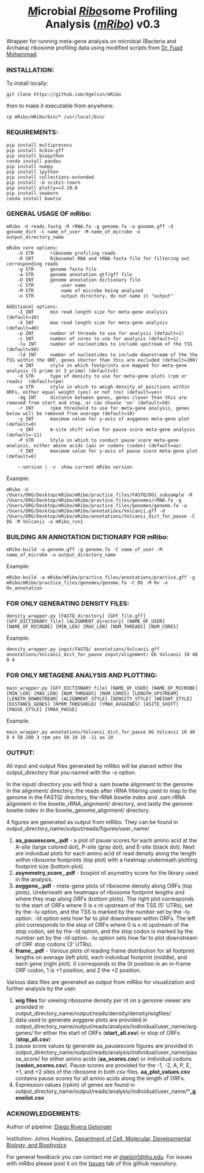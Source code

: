 # <div align="center"><ins><strong><em>*M*</em></strong></ins>icrobial <ins><strong><em>*Ribo*</em></strong></ins>some Profiling Analysis (<ins><strong><em>*mRibo*</em></strong></ins>) v0.3</div>
Wrapper for running meta-gene analysis on microbial (Bacteria and Archaea) ribosome profiling data using modified scripts from [Dr. Fuad Mohammad](https://github.com/greenlabjhmi/2018_Bacterial_Pipeline_riboseq).

### INSTALLATION:
To install locally:
```
git clone https://github.com/dgelsin/mRibo
```
then to make it executable from anywhere:
```
cp mRibo/mRibo/bin/* /usr/local/bin/
```

### REQUIREMENTS:
```pip install DateTime
pip install multiprocess
pip install bcbio-gff
pip install biopython
conda install pandas
pip install numpy
pip install ipython
pip install collections-extended
pip install -U scikit-learn
pip install plotly==3.10.0
pip install seaborn
conda install bowtie
```

### GENERAL USAGE OF mRibo:
```
mRibo -U reads.fastq -R rRNA.fa -g genome.fa -a genome.gff -d genome_dict -C name_of_user -M name_of_microbe -o output_directory_name

mRibo core options:
	-U STR		ribosome profiling reads
	-R SRT		Ribosomal RNA and tRNA fasta file for filtering out corresponding reads
	-g STR		genome fasta file
	-a STR		genome annotation gtf/gff file
	-D INT		genome annotation dictionary file
	-C STR      	user name
	-M STR      	name of microbe being analyzed
	-o STR          output directory, do not name it "output"

Additional options:
	-I INT		min read length size for meta-gene analysis (default=10)
	-X INT		max read length size for meta-gene analysis (default=40)
	-p INT		number of threads to use for analysis (default=1)
	-c INT		number of cores to use for analysis (default=1)
	-lu INT		number of nucleotides to include upstream of the TSS (default=50)
	-ld INT		number of nucleotides to include downstream of the the TSS within the ORF, genes shorter than this are excluded (default=200)
	-m INT		style in which footprints are mapped for meta-gene analysis (5 prime or 3 prime) (default=5)
	-d STR		type of density to use for meta-gene plots (rpm or reads)  (default=rpm)
	-w STR		style in which to weigh density at positions within ORFs, either equal weight (yes) or not (no) (default=yes)
	-dg INT		distance between genes, genes closer than this are removed from start and stop, or can choose 'no' (default=50)
	-r INT		rpkm threshold to use for meta-gene analysis, genes below will be removed from average (default=10)
	-y INT		maximum value for y-axis of avggenes meta-gene plot (default=0)
	-s INT		A-site shift value for pause score meta-gene analysis (default=-11)
	-P STR		Style in which to conduct pause score meta-gene analysis, either amino acids (aa) or codons (codon) (default=aa)
	-Y INT		maximum value for y-axis of pause score meta-gene plot (default=6)

	--version | -v	show current mRibo version
```

Example:
```
mRibo -U /Users/DRG/Desktop/mRibo/mRibo/practice_files/FASTQ/DG1_subsample -R /Users/DRG/Desktop/mRibo/mRibo/practice_files/genomes/rRNA.fa -g /Users/DRG/Desktop/mRibo/mRibo/practice_files/genomes/genome.fa -a /Users/DRG/Desktop/mRibo/mRibo/annotations/Volcanii.gff -d /Users/DRG/Desktop/mRibo/mRibo/annotations/Volcanii_dict_for_pause -C DG -M Volcanii -o mRibo_run1
```

### BUILDING AN ANNOTATION DICTIONARY FOR mRibo:

```
mRibo-build -a genome.gff -g genome.fa -C name_of_user -M name_of_microbe -o output_directory_name
```

Example:
```
mRibo-build -a mRibo/mRibo/practice_files/annotations/practice.gff -g mRibo/mRibo/practice_files/genomes/genome.fa -C DG -M Hv -o Hv_annotation
```

### FOR ONLY GENERATING DENSITY FILES:
```
density_wrapper.py [FASTQ_directory] [GFF_file.gff] [GFF_DICTIONARY_file] [ALIGNMENT_directory] [NAME_OF_USER] [NAME_OF_MICROBE] [MIN_LEN] [MAX_LEN] [NUM_THREADS] [NUM_CORES]
```

Example:
```
density_wrapper.py input/FASTQ/ annotations/Volcanii.gff annotations/Volcanii_dict_for_pause input/alignment/ DG Volcanii 10 40 8 4
```


### FOR ONLY METAGENE ANALYSIS AND PLOTTING:
```
main_wrapper.py [GFF_DICTIONARY_file] [NAME_OF_USER] [NAME_OF_MICROBE] [MIN_LEN] [MAX_LEN] [NUM_THREADS] [NUM_CORES] [LENGTH_UPSTREAM] [LENGTH_DOWNSTREAM] [ALIGNMENT_STYLE] [DENSITY_STYLE] [WEIGHT_STYLE] [DISTANCE_GENES] [RPKM_THRESHOLD] [YMAX_AVGGENES] [ASITE_SHIFT] [PAUSE_STYLE] [YMAX_PAUSE]
```

Example:
```
main_wrapper.py annotations/Volcanii_dict_for_pause DG Volcanii 10 40 8 4 50 200 3 rpm yes 50 10 10 -11 aa 10
```

### OUTPUT:

All input and output files generated by mRibo will be placed within the output_directory that you named with the -o option.

In the input/ directory you will find a .sam bowtie alignment to the genome in the alignment/ directory, the reads after rRNA filtering used to map to the genome in the FASTQ/ directory, the rRNA bowtie index and .sam rRNA alignment in the bowtie_rRNA_alignment/ directory, and lastly the genome bowtie index in the bowtie_genome_alignment/ directory.

4 figures are generated as output from mRibo. They can be found in output_directory_name/output/reads/figures/user_name/

1. **aa_pausescore_.pdf** - a plot of pause scores for each amino acid at the A-site (large colored dot), P-site (gray dot), and E-site (black dot). Next are individual plots for each amino acid of read density along the length within ribosome footprints (top plot) with a heatmap underneath plotting footprint size (bottom plot). 
2. **asymmetry_score_.pdf** - boxplot of asymettry score for the library used in the analysis.
3. **avggene_.pdf** - meta-gene plots of ribosome density along ORFs (top plots). Underneath are heatmaps of ribosome footprint lengths and where they map along ORFs (bottom plots). The right plot corresponds to the start of ORFs where 0 is x nt upstream of the TSS (5' UTRs), set by the -lu option, and the TSS is marked by the number set by the -lu option. -ld option sets how far to plot downstream within ORFs. The left plot corresponds to the stop of ORFs where 0 is x nt upstream of the stop codon, set by the -ld option, and the stop codon is marked by the number set by the -ld option. -lu option sets how far to plot downstream of ORF stop codons (3' UTRs).
4. **frame_.pdf** - Various plots of reading frame distribution for all footprint lengths on average (left plot), each individual footprint (middle), and each gene (right plot). 0 corresponds to the 0t position in an in-frame ORF codon, 1 is +1 position, and 2 the +2 position.

Various data files are generated as output from mRibo for visualization and further analysis by the user.
1. **wig files** for viewing ribosome density per nt on a genome viewer are provided in output_directory_name/output/reads/density/density/wigfiles/
2. data used to generate avggene plots are provided in output_directory_name/output/reads/analysis/individual/user_name/avggenes/ for either the start of ORFs (**start_all.csv**) or stop of ORFs (**stop_all.csv**)
3. pause score values tp generate aa_pausescore figures are provided in output_directory_name/output/reads/analysis/individual/user_name/pause_score/ for either amino acids (**aa_scores.csv**) or individual codons (**codon_scores.csv**). Pause scores are provided for the -1, -2, A, P, E, +1, and +2 sites of the ribosome in both csv files. **aa_plot_values.csv** contains pause scores for all amino acids along the length of ORFs.
4. Expression values (rpkm) of genes are found in output_directory_name/output/reads/analysis/individual/user_name/***_genelist.csv**


### ACKNOWLEDGEMENTS:

Author of pipeline: [Diego Rivera Gelsinger](https://github.com/dgelsin)

Institution: Johns Hopkins, [Department of Cell, Molecular, Developmental Biology, and Biophysics](https://cmdb.jhu.edu/)

For general feedback you can contact me at [dgelsin1@jhu.edu](mailto:dgelsin1@jhu.edu). For issues with mRibo please post it on the [Issues](https://github.com/dgelsin/mRibo/issues) tab of this github repository.  
